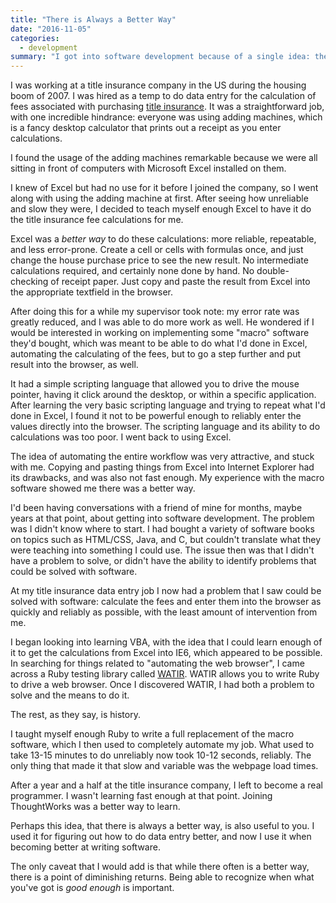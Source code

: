 ```yaml
---
title: "There is Always a Better Way"
date: "2016-11-05"
categories:
  - development
summary: "I got into software development because of a single idea: there is always a better way."
---
```


I was working at a title insurance company in the US during the housing boom of 2007. I was hired as a temp to do data entry for the calculation of fees associated with purchasing [title insurance](https://en.wikipedia.org/wiki/Title_insurance). It was a straightforward job, with one incredible hindrance: everyone was using adding machines, which is a fancy desktop calculator that prints out a receipt as you enter calculations.

I found the usage of the adding machines remarkable because we were all sitting in front of computers with Microsoft Excel installed on them.

I knew of Excel but had no use for it before I joined the company, so I went along with using the adding machine at first. After seeing how unreliable and slow they were, I decided to teach myself enough Excel to have it do the title insurance fee calculations for me.

Excel was a *better way* to do these calculations: more reliable, repeatable, and less error-prone. Create a cell or cells with formulas once, and just change the house purchase price to see the new result. No intermediate calculations required, and certainly none done by hand. No double-checking of receipt paper. Just copy and paste the result from Excel into the appropriate textfield in the browser.

After doing this for a while my supervisor took note: my error rate was greatly reduced, and I was able to do more work as well. He wondered if I would be interested in working on implementing some "macro" software they'd bought, which was meant to be able to do what I'd done in Excel, automating the calculating of the fees, but to go a step further and put result into the browser, as well.

It had a simple scripting language that allowed you to drive the mouse pointer, having it click around the desktop, or within a specific application. After learning the very basic scripting language and trying to repeat what I'd done in Excel, I found it not to be powerful enough to reliably enter the values directly into the browser. The scripting language and its ability to do calculations was too poor. I went back to using Excel.

The idea of automating the entire workflow was very attractive, and stuck with me. Copying and pasting things from Excel into Internet Explorer had its drawbacks, and was also not fast enough. My experience with the macro software showed me there was a better way.

I'd been having conversations with a friend of mine for months, maybe years at that point, about getting into software development. The problem was I didn't know where to start. I had bought a variety of software books on topics such as HTML/CSS, Java, and C, but couldn't translate what they were teaching into something I could use. The issue then was that I didn't have a problem to solve, or didn't have the ability to identify problems that could be solved with software.

At my title insurance data entry job I now had a problem that I saw could be solved with software: calculate the fees and enter them into the browser as quickly and reliably as possible, with the least amount of intervention from me.

I began looking into learning VBA, with the idea that I could learn enough of it to get the calculations from Excel into IE6, which appeared to be possible. In searching for things related to "automating the web browser", I came across a Ruby testing library called [WATIR](https://watir.github.io). WATIR allows you to write  Ruby to drive a web browser. Once I discovered WATIR, I had both a problem to solve and the means to do it.

The rest, as they say, is history.

I taught myself enough Ruby to write a full replacement of the macro software, which I then used to completely automate my job. What used to take 13-15 minutes to do unreliably now took 10-12 seconds, reliably. The only thing that made it that slow and variable was the webpage load times.

After a year and a half at the title insurance company, I left to become a real programmer. I wasn't learning fast enough at that point. Joining ThoughtWorks was a better way to learn.

Perhaps this idea, that there is always a better way, is also useful to you. I used it for figuring out how to do data entry better, and now I use it when becoming better at writing software. 

The only caveat that I would add is that while there often is a better way, there is a point of diminishing returns. Being able to recognize when what you've got is *good enough* is important.
